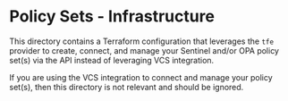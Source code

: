 # Policy Sets - Infrastructure

This directory contains a Terraform configuration that leverages the `tfe` provider to create, connect, and manage your Sentinel and/or OPA policy set(s) via the API instead of leveraging VCS integration.

If you are using the VCS integration to connect and manage your policy set(s), then this directory is not relevant and should be ignored.